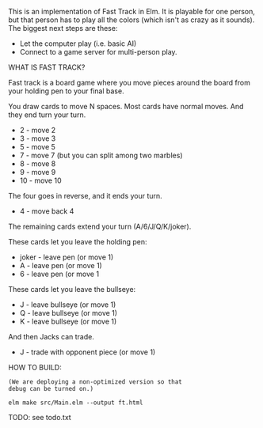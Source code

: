 This is an implementation of Fast Track in Elm.
It is playable for one person, but that person has
to play all the colors (which isn't as crazy as it
sounds).  The biggest next steps are these:

* Let the computer play (i.e. basic AI)
* Connect to a game server for multi-person play.

WHAT IS FAST TRACK?

Fast track is a board game where you move pieces
around the board from your holding pen to your
final base.

You draw cards to move N spaces.  Most cards have
normal moves.  And they end turn your turn.

* 2 - move 2
* 3 - move 3
* 5 - move 5
* 7 - move 7 (but you can split among two marbles)
* 8 - move 8
* 9 - move 9
* 10 - move 10

The four goes in reverse, and it ends your turn.

* 4 - move back 4

The remaining cards extend your turn (A/6/J/Q/K/joker).

These cards let you leave the holding pen:

* joker - leave pen (or move 1)
* A - leave pen (or move 1)
* 6 - leave pen (or move 1

These cards let you leave the bullseye:

* J - leave bullseye (or move 1)
* Q - leave bullseye (or move 1)
* K - leave bullseye (or move 1)

And then Jacks can trade.

* J - trade with opponent piece (or move 1)


HOW TO BUILD:
    
    (We are deploying a non-optimized version so that
    debug can be turned on.)

    elm make src/Main.elm --output ft.html

TODO:
    see todo.txt

